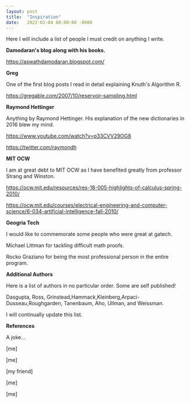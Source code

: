 ```yaml
---
layout: post
title:  "Inspiration"
date:   2022-02-04 00:00:00 -0000
---
```


<script src="https://polyfill.io/v3/polyfill.min.js?features=es6"></script>
<script id="MathJax-script" async src="https://cdn.jsdelivr.net/npm/mathjax@3/es5/tex-mml-chtml.js"></script>

Here I will include a list of people I must credit on anything I write.


**Damodaran's blog along with his books.**

https://aswathdamodaran.blogspot.com/


**Greg**

One of the first blog posts I read in detail explaining Knuth's Algorithm R.

https://gregable.com/2007/10/reservoir-sampling.html

**Raymond Hettinger**


Anything by Raymond Hettinger. His explanation of the new dictionaries in 2016 blew my mind.

https://www.youtube.com/watch?v=p33CVV29OG8

https://twitter.com/raymondh


**MIT OCW**

I am at great debt to MIT OCW as I have benefited greatly from professor Strang and Winston.

https://ocw.mit.edu/resources/res-18-005-highlights-of-calculus-spring-2010/

https://ocw.mit.edu/courses/electrical-engineering-and-computer-science/6-034-artificial-intelligence-fall-2010/


**Geogria Tech**


I would like to commemorate some people who were great at gatech.

Michael Littman for tackling difficult math proofs.

Rocko Graziano for being the most professional person in the entire program.

**Additional Authors**

Here is a list of authors in no particular order. Some are self published!


Dasgupta, Ross, Grinstead,Hammack,Kleinberg,Arpaci-Dusseau,Roughgarden, Tanenbaum, Aho, Ullman, and Weissman.

I will continually update this list.


**References**

A joke...

[me]

[me]

[my friend]

[me]

[me]
